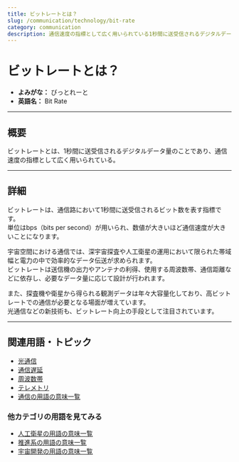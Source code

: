 ```yaml
---
title: ビットレートとは？
slug: /communication/technology/bit-rate
category: communication
description: 通信速度の指標として広く用いられている1秒間に送受信されるデジタルデータ量のことであるビットレートの意味・定義・内容について解説します．
---
```


# ビットレートとは？

- **よみがな：** びっとれーと  
- **英語名：** Bit Rate  

---

## 概要

ビットレートとは、1秒間に送受信されるデジタルデータ量のことであり、通信速度の指標として広く用いられている。  

---

## 詳細

ビットレートは、通信路において1秒間に送受信されるビット数を表す指標です。  
単位はbps（bits per second）が用いられ、数値が大きいほど通信速度が大きいことになります。  

宇宙空間における通信では、深宇宙探査や人工衛星の運用において限られた帯域幅と電力の中で効率的なデータ伝送が求められます。  
ビットレートは送信機の出力やアンテナの利得、使用する周波数帯、通信距離などに依存し、必要なデータ量に応じて設計が行われます。  

また、探査機や衛星から得られる観測データは年々大容量化しており、高ビットレートでの通信が必要となる場面が増えています。  
光通信などの新技術も、ビットレート向上の手段として注目されています。  

---

## 関連用語・トピック

- [光通信](/docs/communication/type/optical-communication)
- [通信遅延](/docs/communication/technology/communication-delay)
- [周波数帯](/docs/communication/technology/frequency-band)
- [テレメトリ](/docs/communication/system/telemetry)
- [通信の用語の意味一覧](/docs/category/communication)

### 他カテゴリの用語を見てみる
- [人工衛星の用語の意味一覧](/docs/category/satellite)
- [推進系の用語の意味一覧](/docs/category/propulsion)
- [宇宙開発の用語の意味一覧](/docs/category/glossary)

